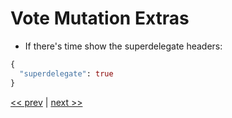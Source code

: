 # Vote Mutation Extras

- If there's time show the superdelegate headers:

```graphql
{
  "superdelegate": true
}
```

[<< prev](https://github.com/MoonHighway/sample-instructor-guide/blob/master/Day1-GraphQLKickoff/notes/AM1-QueryLanguage/09-vote-mutation.md) | [next >>](https://github.com/MoonHighway/sample-instructor-guide/blob/master/Day1-GraphQLKickoff/notes/AM1-QueryLanguage/11-join-maillist-mutation.md)
